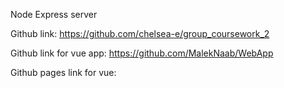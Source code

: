 Node Express server

Github link: https://github.com/chelsea-e/group_coursework_2

Github link for vue app: https://github.com/MalekNaab/WebApp

Github pages link for vue: